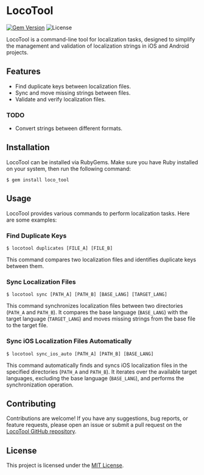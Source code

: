 # LocoTool

[![Gem Version](https://badge.fury.io/rb/loco_tool.svg)](https://badge.fury.io/rb/loco_tool)
![License](https://img.shields.io/badge/license-MIT-blue.svg)

LocoTool is a command-line tool for localization tasks, designed to simplify the management and validation of localization strings in iOS and Android projects.

## Features

- Find duplicate keys between localization files.
- Sync and move missing strings between files.
- Validate and verify localization files.

### TODO

- Convert strings between different formats.

## Installation

LocoTool can be installed via RubyGems. Make sure you have Ruby installed on your system, then run the following command:

```
$ gem install loco_tool
```

## Usage

LocoTool provides various commands to perform localization tasks. Here are some examples:

### Find Duplicate Keys

```
$ locotool duplicates [FILE_A] [FILE_B]
```

This command compares two localization files and identifies duplicate keys between them.

### Sync Localization Files

```
$ locotool sync [PATH_A] [PATH_B] [BASE_LANG] [TARGET_LANG]
```

This command synchronizes localization files between two directories (`PATH_A` and `PATH_B`). It compares the base language (`BASE_LANG`) with the target language (`TARGET_LANG`) and moves missing strings from the base file to the target file.

### Sync iOS Localization Files Automatically

```
$ locotool sync_ios_auto [PATH_A] [PATH_B] [BASE_LANG]
```

This command automatically finds and syncs iOS localization files in the specified directories (`PATH_A` and `PATH_B`). It iterates over the available target languages, excluding the base language (`BASE_LANG`), and performs the synchronization operation.

## Contributing

Contributions are welcome! If you have any suggestions, bug reports, or feature requests, please open an issue or submit a pull request on the [LocoTool GitHub repository](https://github.com/ftp27/loco_tool).

## License

This project is licensed under the [MIT License](https://opensource.org/licenses/MIT).
